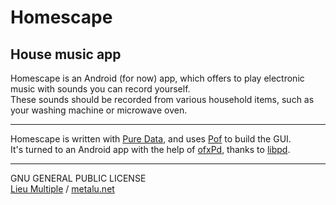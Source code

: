 # Homescape
## House music app

Homescape is an Android (for now) app, which offers to play 
electronic music with sounds you can record yourself.  
These sounds should be recorded from various household items, 
such as your washing machine or microwave oven.

------

Homescape is written with [Pure Data](http://pure-data.info), 
and uses [Pof](https://github.com/Ant1r/ofxPof) to build the GUI.  
It's turned to an Android app with the help of [ofxPd](https://github.com/danomatika/ofxPd), 
thanks to [libpd](http://libpd.cc).

------

GNU GENERAL PUBLIC LICENSE  
[Lieu Multiple](https://lieumultiple.org) / [metalu.net](http://metalu.net/en/home/)

